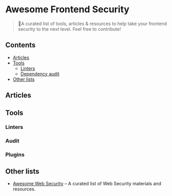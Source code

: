 # Awesome Frontend Security
> 💜A curated list of tools, articles &amp; resources to help take your frontend security to the next level. Feel free to contribute!

## Contents
- [Articles](#articles)
- [Tools](#tools)
  - [Linters](#linters)
  - [Dependency audit](#audit)
- [Other lists](#other-lists)
  
## Articles

## Tools

### Linters
### Audit
### Plugins


## Other lists
- [Awesome Web Security](https://github.com/qazbnm456/awesome-web-security) – A curated list of Web Security materials and resources.

